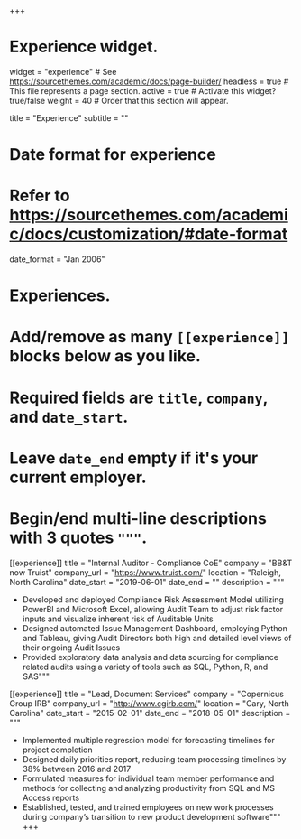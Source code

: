 +++
# Experience widget.
widget = "experience"  # See https://sourcethemes.com/academic/docs/page-builder/
headless = true  # This file represents a page section.
active = true  # Activate this widget? true/false
weight = 40  # Order that this section will appear.

title = "Experience"
subtitle = ""

# Date format for experience
#   Refer to https://sourcethemes.com/academic/docs/customization/#date-format
date_format = "Jan 2006"

# Experiences.
#   Add/remove as many `[[experience]]` blocks below as you like.
#   Required fields are `title`, `company`, and `date_start`.
#   Leave `date_end` empty if it's your current employer.
#   Begin/end multi-line descriptions with 3 quotes `"""`.

[[experience]]
  title = "Internal Auditor - Compliance CoE"
  company = "BB&T now Truist"
  company_url = "https://www.truist.com/"
  location = "Raleigh, North Carolina"
  date_start = "2019-06-01"
  date_end = ""
  description = """

  * Developed and deployed Compliance Risk Assessment Model utilizing PowerBI and Microsoft Excel, allowing Audit Team to adjust risk factor inputs and visualize inherent risk of Auditable Units
  * Designed automated Issue Management Dashboard, employing Python and Tableau, giving Audit Directors both high and detailed level views of their ongoing Audit Issues
  * Provided exploratory data analysis and data sourcing for compliance related audits using a variety of tools such as SQL, Python, R, and SAS"""


[[experience]]
  title = "Lead, Document Services"
  company = "Copernicus Group IRB"
  company_url = "http://www.cgirb.com/"
  location = "Cary, North Carolina"
  date_start = "2015-02-01"
  date_end = "2018-05-01"
  description = """

  * Implemented multiple regression model for forecasting timelines for project completion
  * Designed daily priorities report, reducing team processing timelines by 38% between 2016 and 2017
  * Formulated measures for individual team member performance and methods for collecting and analyzing productivity from SQL and MS Access reports
  * Established, tested, and trained employees on new work processes during company’s transition to new product development software"""
+++
